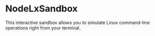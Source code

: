 # NodeLxSandbox
This interactive sandbox allows you to simulate Linux command-line operations right from your terminal. 
